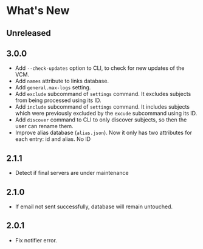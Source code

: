 # What's New

## Unreleased

## 3.0.0
* Add `--check-updates` option to CLI, to check for new updates of the VCM.
* Add `names` attribute to links database.
* Add `general.max-logs` setting.
* Add `exclude` subcommand of `settings` command. It excludes subjects from being processed using its ID.
* Add `include` subcommand of `settings` command. It includes subjects which were previously excluded by the `excude` subcommand using its ID.
* Add `discover` command to CLI to only discover subjects, so then the user can rename them.
* Improve alias database (`alias.json`). Now it only has two attributes for each entry: id and alias. No ID

## 2.1.1
* Detect if final servers are under maintenance

## 2.1.0
* If email not sent successfully, database will remain untouched.

## 2.0.1
* Fix notifier error.
